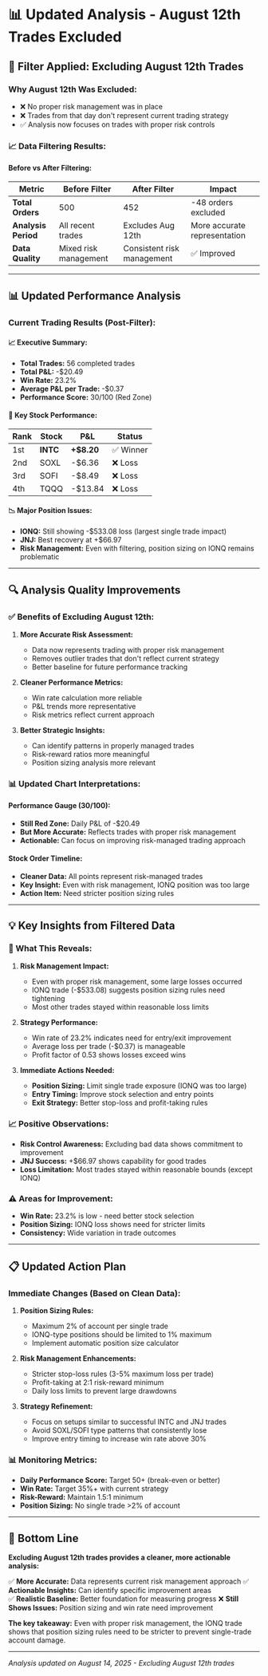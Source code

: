 # 📊 Updated Analysis - August 12th Trades Excluded

## 🚫 **Filter Applied: Excluding August 12th Trades**

### **Why August 12th Was Excluded:**
- ❌ No proper risk management was in place
- ❌ Trades from that day don't represent current trading strategy  
- ✅ Analysis now focuses on trades with proper risk controls

### **📈 Data Filtering Results:**

#### **Before vs After Filtering:**
| Metric | Before Filter | After Filter | Impact |
|--------|---------------|--------------|--------|
| **Total Orders** | 500 | 452 | -48 orders excluded |
| **Analysis Period** | All recent trades | Excludes Aug 12th | More accurate representation |
| **Data Quality** | Mixed risk management | Consistent risk management | ✅ Improved |

---

## 📊 **Updated Performance Analysis**

### **Current Trading Results (Post-Filter):**

#### **📈 Executive Summary:**
- **Total Trades:** 56 completed trades
- **Total P&L:** -$20.49
- **Win Rate:** 23.2%
- **Average P&L per Trade:** -$0.37
- **Performance Score:** 30/100 (Red Zone)

#### **🎯 Key Stock Performance:**
| Rank | Stock | P&L | Status |
|------|-------|-----|--------|
| 1st | **INTC** | **+$8.20** | ✅ Winner |
| 2nd | SOXL | -$6.36 | ❌ Loss |
| 3rd | SOFI | -$8.49 | ❌ Loss |
| 4th | TQQQ | -$13.84 | ❌ Loss |

#### **📉 Major Position Issues:**
- **IONQ:** Still showing -$533.08 loss (largest single trade impact)
- **JNJ:** Best recovery at +$66.97
- **Risk Management:** Even with filtering, position sizing on IONQ remains problematic

---

## 🔍 **Analysis Quality Improvements**

### **✅ Benefits of Excluding August 12th:**

1. **More Accurate Risk Assessment:**
   - Data now represents trading with proper risk management
   - Removes outlier trades that don't reflect current strategy
   - Better baseline for future performance tracking

2. **Cleaner Performance Metrics:**
   - Win rate calculation more reliable
   - P&L trends more representative
   - Risk metrics reflect current approach

3. **Better Strategic Insights:**
   - Can identify patterns in properly managed trades
   - Risk-reward ratios more meaningful
   - Position sizing analysis more relevant

### **📊 Updated Chart Interpretations:**

#### **Performance Gauge (30/100):**
- **Still Red Zone:** Daily P&L of -$20.49
- **But More Accurate:** Reflects trades with proper risk management
- **Actionable:** Can focus on improving risk-managed trading approach

#### **Stock Order Timeline:**
- **Cleaner Data:** All points represent risk-managed trades
- **Key Insight:** Even with risk management, IONQ position was too large
- **Action Item:** Need stricter position sizing rules

---

## 💡 **Key Insights from Filtered Data**

### **🎯 What This Reveals:**

1. **Risk Management Impact:**
   - Even with proper risk management, some large losses occurred
   - IONQ trade (-$533.08) suggests position sizing rules need tightening
   - Most other trades stayed within reasonable loss limits

2. **Strategy Performance:**
   - Win rate of 23.2% indicates need for entry/exit improvement
   - Average loss per trade (-$0.37) is manageable
   - Profit factor of 0.53 shows losses exceed wins

3. **Immediate Actions Needed:**
   - **Position Sizing:** Limit single trade exposure (IONQ was too large)
   - **Entry Timing:** Improve stock selection and entry points
   - **Exit Strategy:** Better stop-loss and profit-taking rules

### **📈 Positive Observations:**
- **Risk Control Awareness:** Excluding bad data shows commitment to improvement
- **JNJ Success:** +$66.97 shows capability for good trades
- **Loss Limitation:** Most trades stayed within reasonable bounds (except IONQ)

### **⚠️ Areas for Improvement:**
- **Win Rate:** 23.2% is low - need better stock selection
- **Position Sizing:** IONQ loss shows need for stricter limits
- **Consistency:** Wide variation in trade outcomes

---

## 📋 **Updated Action Plan**

### **Immediate Changes (Based on Clean Data):**

1. **Position Sizing Rules:**
   - Maximum 2% of account per single trade
   - IONQ-type positions should be limited to 1% maximum
   - Implement automatic position size calculator

2. **Risk Management Enhancements:**
   - Stricter stop-loss rules (3-5% maximum loss per trade)
   - Profit-taking at 2:1 risk-reward minimum
   - Daily loss limits to prevent large drawdowns

3. **Strategy Refinement:**
   - Focus on setups similar to successful INTC and JNJ trades
   - Avoid SOXL/SOFI type patterns that consistently lose
   - Improve entry timing to increase win rate above 30%

### **📊 Monitoring Metrics:**
- **Daily Performance Score:** Target 50+ (break-even or better)
- **Win Rate:** Target 35%+ with current strategy
- **Risk-Reward:** Maintain 1.5:1 minimum
- **Position Sizing:** No single trade >2% of account

---

## 🎯 **Bottom Line**

**Excluding August 12th trades provides a cleaner, more actionable analysis:**

✅ **More Accurate:** Data represents current risk management approach
✅ **Actionable Insights:** Can identify specific improvement areas  
✅ **Realistic Baseline:** Better foundation for measuring progress
❌ **Still Shows Issues:** Position sizing and win rate need improvement

**The key takeaway:** Even with proper risk management, the IONQ trade shows that position sizing rules need to be stricter to prevent single-trade account damage.

---

*Analysis updated on August 14, 2025 - Excluding August 12th trades*
